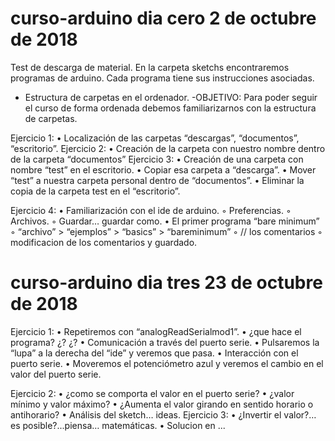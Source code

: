 # curso-arduino dia cero  2 de octubre de 2018

Test de descarga de material.
En la carpeta sketchs encontraremos programas de arduino.
Cada programa tiene sus instrucciones asociadas.

* Estructura de carpetas en el ordenador.
-OBJETIVO: Para poder seguir el curso de forma ordenada debemos familiarizarnos con la estructura de carpetas.

Ejercicio 1: 
    • Localización de las carpetas “descargas”, “documentos”, “escritorio”.
Ejercicio 2: 
    • Creación de la carpeta con nuestro nombre dentro de la carpeta “documentos”
Ejercicio 3: 
    • Creación de una carpeta con nombre “test” en el escritorio. 
    • Copiar esa carpeta a “descarga”.
    • Mover “test” a nuestra carpeta personal dentro de “documentos”. 
    • Eliminar la copia de la carpeta test en el “escritorio”.

Ejercicio 4: 
    • Familiarización con el ide de arduino.
        ◦ Preferencias.
        ◦ Archivos.
        ◦ Guardar… guardar como.
    • El primer programa “bare minimum”
        ◦ “archivo” > “ejemplos” > “basics” > “bareminimum”
        ◦ // los comentarios
        ◦ modificacion de los comentarios y guardado.

# curso-arduino dia tres  23 de octubre de 2018

Ejercicio 1:
    • Repetiremos con “analogReadSerialmod1”. 
    • ¿que hace el programa? ¿? ¿?
    • Comunicación a través del puerto serie.
    • Pulsaremos la “lupa” a la derecha del “ide” y veremos que pasa.
    • Interacción con el puerto serie.
    • Moveremos el potenciómetro azul y veremos el cambio en el valor del puerto serie.

Ejercicio 2:
    • ¿como se comporta el valor en el puerto serie?
    • ¿valor mínimo y valor máximo?
    • ¿Aumenta el valor girando en sentido horario o antihorario?
    • Análisis del sketch… ideas.
Ejercicio 3:
    • ¿Invertir el valor?… es posible?...piensa… matemáticas.
    • Solucion en ...
